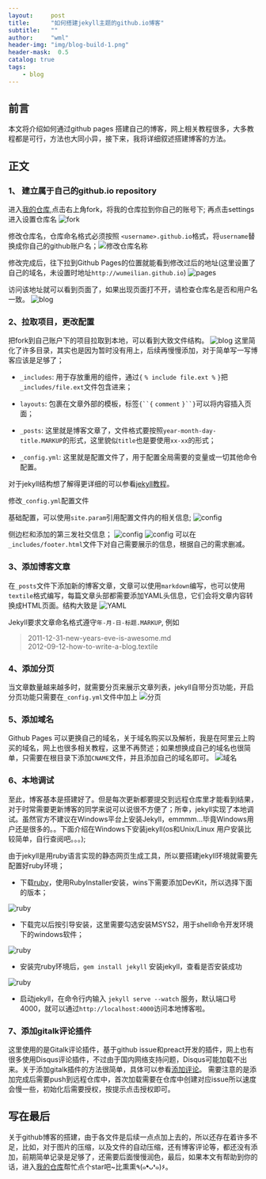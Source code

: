 ```yaml
---
layout:     post
title:      "如何搭建jekyll主题的github.io博客"
subtitle:   ""
author:     "wml"
header-img: "img/blog-build-1.png"
header-mask:  0.5
catalog: true
tags:
    - blog
---
```


## 前言

本文将介绍如何通过github pages 搭建自己的博客，网上相关教程很多，大多教程都是可行，方法也大同小异，接下来，我将详细叙述搭建博客的方法。

## 正文

### 1、 建立属于自己的github.io repository

进入[我的仓库](https://github.com/wumeilian/wumeilian.github.io),点击右上角fork，将我的仓库拉到你自己的账号下; 再点击settings进入设置仓库名 ![fork](/img/blog-build-3.png)

修改仓库名，仓库命名格式必须按照 `<username>.github.io`格式，将`username`替换成你自己的github账户名；![修改仓库名称](/img/blog-build-4.png)

修改完成后，往下拉到Github Pages的位置就能看到修改过后的地址(这里设置了自己的域名，未设置时地址`http://wumeilian.github.io`)
![pages](/img/blog-build-5.png)

访问该地址就可以看到页面了，如果出现页面打不开，请检查仓库名是否和用户名一致。
![blog](/img/blog-build-6.png)

### 2、拉取项目，更改配置

把fork到自己账户下的项目拉取到本地，可以看到大致文件结构。
![blog](/img/blog-build-7.png)
这里简化了许多目录，其实也是因为暂时没有用上，后续再慢慢添加，对于简单写一写博客应该是足够了；

* `_includes`:  用于存放重用的组件，通过`{` `% include file.ext %` `}`把`_includes/file.ext`文件包含进来；

* `layouts`:  包裹在文章外部的模板，标签`{``{` `comment`  `}``}`可以将内容插入页面；

* `_posts`: 这里就是博客文章了，文件格式要按照`year-month-day-title.MARKUP`的形式，这里貌似`title`也是要使用`xx-xx`的形式；

* `_config.yml`: 这里就是配置文件了，用于配置全局需要的变量或一切其他命令配置。

对于jekyll结构想了解得更详细的可以参看[jekyll教程](https://www.jekyll.com.cn/docs/structure/)。

修改`_config.yml`配置文件

基础配置，可以使用`site.param`引用配置文件内的相关信息;
![config](/img/blog-build-8.png)

侧边栏和添加的第三发社交信息；
![config](/img/blog-build-9.png)  ![config](/img/blog-build-10.png)
可以在`_includes/footer.html`文件下对自己需要展示的信息，根据自己的需求删减。

### 3、添加博客文章

在`_posts`文件下添加新的博客文章，文章可以使用`markdown`编写，也可以使用`textile`格式编写，每篇文章头部都需要添加YAML头信息，它们会将文章内容转换成HTML页面。结构大致是
![YAML](/img/blog-build-11.png)

Jekyll要求文章命名格式遵守`年-月-日-标题.MARKUP`, 例如
> 2011-12-31-new-years-eve-is-awesome.md  
> 2012-09-12-how-to-write-a-blog.textile

### 4、添加分页

当文章数量越来越多时，就需要分页来展示文章列表，jekyll自带分页功能，开启分页功能只需要在`_config.yml`文件中加上
![分页](/img/blog-build-12.png)

### 5、添加域名

Github Pages 可以更换自己的域名，关于域名购买以及解析，我是在阿里云上购买的域名，网上也很多相关教程，这里不再赘述；如果想换成自己的域名也很简单，只需要在根目录下添加`CNAME`文件，并且添加自己的域名即可。
![域名](/img/blog-build-13.png)

### 6、本地调试

至此，博客基本是搭建好了。但是每次更新都要提交到远程仓库里才能看到结果，对于时常需要更新博客的同学来说可以说很不方便了；所幸，jekyll实现了本地调试。虽然官方不建议在Windows平台上安装Jekyll，emmmm...毕竟Windows用户还是很多的。。下面介绍在Windows下安装jekyll(os和Unix/Linux 用户安装比较简单，自行查阅吧。。。);

由于jekyll是用ruby语言实现的静态网页生成工具，所以要搭建jekyll环境就需要先配置好ruby环境；

* 下载[ruby](https://www.ruby-lang.org/zh_cn/downloads/)，使用RubyInstaller安装，wins下需要添加DevKit，所以选择下面的版本；

![ruby](/img/blog-build-14.png)

* 下载完以后按引导安装，这里需要勾选安装MSYS2，用于shell命令开发环境下的windows软件；

![ruby](/img/blog-build-15.png)

* 安装完ruby环境后，`gem install jekyll` 安装jekyll，查看是否安装成功

![ruby](/img/blog-build-16.png)

* 启动jekyll，在命令行内输入 `jekyll serve --watch` 服务，默认端口号4000，就可以通过`http://localhost:4000`访问本地博客啦。

### 7、添加gitalk评论插件

这里使用的是Gitalk评论插件，基于github issue和preact开发的插件，网上也有很多使用Disqus评论插件，不过由于国内网络支持问题，Disqus可能加载不出来。关于添加gitalk插件的方法很简单，具体可以参看[添加评论](http://qiubaiying.top/2017/12/19/%E4%B8%BA%E5%8D%9A%E5%AE%A2%E6%B7%BB%E5%8A%A0-Gitalk-%E8%AF%84%E8%AE%BA%E6%8F%92%E4%BB%B6/)。 需要注意的是添加完成后需要push到远程仓库中，首次加载需要在仓库中创建对应issue所以速度会慢一些，初始化后需要授权，按提示点击授权即可。

## 写在最后

关于github博客的搭建，由于各文件是后续一点点加上去的，所以还存在着许多不足，比如，对于图片的压缩，以及文件的自动压缩，还有博客评论等，都还没有添加，前期简单记录是足够了，还需要后面慢慢润色，最后，如果本文有帮助到你的话，进入[我的仓库](https://github.com/wumeilian/wumeilian.github.io)帮忙点个star吧~比熏熏٩(๑❛ᴗ❛๑)۶。